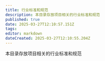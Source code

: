 ```yaml
---
title: 行业标准和规范
description: 本目录存放项目相关的行业标准和规范
published: true
date: 2025-03-27T12:10:57.151Z
tags: 
editor: markdown
dateCreated: 2025-03-27T12:10:55.204Z
---
```


本目录存放项目相关的行业标准和规范